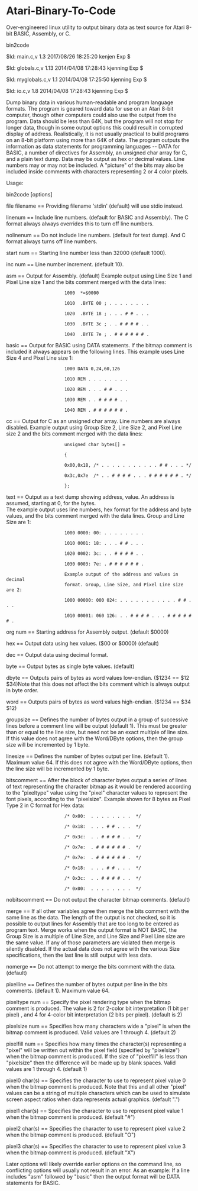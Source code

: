 # Atari-Binary-To-Code
Over-engineered linux utility to output binary data as text source for Atari 8-bit BASIC, Assembly, or C.

bin2code

$Id: main.c,v 1.3 2017/08/26 18:25:20 kenjen Exp $

$Id: globals.c,v 1.13 2014/04/08 17:28:43 kjenning Exp $

$Id: myglobals.c,v 1.1 2014/04/08 17:25:50 kjenning Exp $

$Id: io.c,v 1.8 2014/04/08 17:28:43 kjenning Exp $

Dump binary data in various human-readable and program language formats.  The 
program is geared toward data for use on an Atari 8-bit computer, though other
computers could also use the output from the program.  Data should be less 
than 64K, but the program will not stop for longer data, though in some output
options this could result in corrupted display of address.  Realistically, it 
is not usually practical to build programs on an 8-bit platform using more 
than 64K of data.
The program outputs the information as data statements for programming 
languages -- DATA for BASIC, a number of directives for Assembly, an unsigned 
char array for C, and a plain text dump.
Data may be output as hex or decimal values.  Line numbers may or may not be 
included. A "picture" of the bits may also be included inside comments with 
characters representing 2 or 4 color pixels.

Usage:

bin2code [options]

file          filename == Providing filename 'stdin' (default) will use stdio 
                          instead.

linenum                == Include line numbers. (default for BASIC and 
                          Assembly). The C format always always overrides this
                          to turn off line numbers.

nolinenum              == Do not include line numbers. (default for text 
                          dump).  And C format always turns off line numbers.

start              num == Starting line number less than 32000 (default 1000).

inc                num == Line number increment. (default 10).

asm                    == Output for Assembly. (default) Example output using 
                          Line Size 1 and Pixel Line size 1 and the bits 
                          comment merged with the data lines:
                          
                          1000  *=$0000
                          
                          1010  .BYTE 00 ; . . . . . . . . 
                          
                          1020  .BYTE 18 ; . . . # # . . . 
                          
                          1030  .BYTE 3c ; . . # # # # . . 
                          
                          1040  .BYTE 7e ; . # # # # # # . 

basic                  == Output for BASIC using DATA statements.  If the 
                          bitmap comment is included it always appears on the 
                          following lines.  This example uses Line Size 4 and 
                          Pixel Line size 1:
                          
                          1000 DATA 0,24,60,126
                          
                          1010 REM . . . . . . . . 
                          
                          1020 REM . . . # # . . . 
                          
                          1030 REM . . # # # # . . 
                          
                          1040 REM . # # # # # # . 

cc                     == Output for C as an unsigned char array. Line numbers
                          are always disabled. Example output using Group Size
                          2, Line Size 2, and Pixel Line size 2 and the bits 
                          comment merged with the data lines:
                          
                          unsigned char bytes[] =
                          
                          {
                          
                          0x00,0x18, /* . . . . . . . . . . . # # . . . */
                          
                          0x3c,0x7e  /* . . # # # # . . . # # # # # # . */

                          };

text                   == Output as a text dump showing address, value. An 
                          address is assumed, starting at 0, for the bytes.  
                          The example output uses line numbers, hex format for
                          the address and byte values, and the bits comment 
                          merged with the data lines.  Group and Line Size are
                          1:
                          
                          1000 0000: 00: . . . . . . . . 
                          
                          1010 0001: 18: . . . # # . . . 
                          
                          1020 0002: 3c: . . # # # # . . 
                          
                          1030 0003: 7e: . # # # # # # . 
                          
                          Example output of the address and values in decimal 
                          format. Group, Line Size, and Pixel Line size are 2:
                          
                          1000 00000: 000 024: . . . . . . . . . . . # # . . .
                          
                          1010 00001: 060 126: . . # # # # . . . # # # # # # .
                          

org                num == Starting address for Assembly output. (default 
                          $0000)

hex                    == Output data using hex values. ($00 or $0000) 
                          (default)

dec                    == Output data using decimal format.

byte                   == Output bytes as single byte values. (default)

dbyte                  == Outputs pairs of bytes as word values low-endian. 
                          ($1234 == $12 $34)Note that this does not affect the
                          bits comment which is always output in byte order.

word                   == Outputs pairs of bytes as word values high-endian. 
                          ($1234 == $34 $12)

groupsize              == Defines the number of bytes output in a group of 
                          successive lines before a comment line will be 
                          output (default 1).  This must be greater than or 
                          equal to the line size, but need not be an exact 
                          multiple of line size.  If this value does not agree
                          with the Word/DByte options, then the group size 
                          will be incremented by 1 byte. 

linesize               == Defines the number of bytes output per line. 
                          (default 1). Maximum value 64.  If this does not 
                          agree with the Word/DByte options, then the line 
                          size will be incremented by 1 byte. 

bitscomment            == After the block of character bytes output a series 
                          of lines of text representing the character bitmap 
                          as it would be rendered according to the "pixeltype"
                          value using the "pixel" character values to 
                          represent the font pixels, according to the 
                          "pixelsize".
                          Example shown for 8 bytes as Pixel Type 2 in C 
                          format for Hex data:
                          
                          /* 0x00:  . . . . . . . .  */
                          
                          /* 0x18:  . . . # # . . .  */
                          
                          /* 0x3c:  . . # # # # . .  */
                          
                          /* 0x7e:  . # # # # # # .  */
                          
                          /* 0x7e:  . # # # # # # .  */
                          
                          /* 0x18:  . . . # # . . .  */
                          
                          /* 0x3c:  . . # # # # . .  */
                          
                          /* 0x00:  . . . . . . . .  */

nobitscomment          == Do not output the character bitmap comments. 
                          (default)

merge                  == If all other variables agree then merge the bits 
                          comment with the same line as the data. The length 
                          of the output is not checked, so it is possible to 
                          output lines for Assembly that are too long to be 
                          entered as program text.  Merge works when the 
                          output format is NOT BASIC, the Group Size is a 
                          multiple of Line Size, and Line Size and Pixel Line 
                          size are the same value.  If any of those parameters
                          are violated then merge is silently disabled. If the
                          actual data does not agree with the various Size 
                          specifications, then the last line is still output 
                          with less data.

nomerge                == Do not attempt to merge the bits comment with the 
                          data. (default)

pixelline              == Defines the number of bytes output per line in the 
                          bits comments. (default 1). Maximum value 64.

pixeltype          num == Specify the pixel rendering type when the bitmap 
                          comment is produced. The value is 2 for 2-color bit 
                          interpretation (1 bit per pixel) , and 4 for 4-color
                          bit interpretation (2 bits per pixel).  (default is 
                          2)

pixelsize          num == Specifies how many characters wide a "pixel" is when
                          the bitmap comment is produced. Valid values are 1 
                          through 4. (default 2)

pixelfill          num == Specifies how many times the character(s) 
                          representing a "pixel" will be written out within 
                          the pixel field (specified by "pixelsize") when the 
                          bitmap comment is produced.  If the size  of 
                          "pixelfill" is less than "pixelsize" then the 
                          difference will be made up by blank spaces. Valid 
                          values are 1 through 4. (default 1)

pixel0         char(s) == Specifies the character to use to represent pixel 
                          value 0 when the bitmap comment is produced. Note 
                          that this and all other "pixel" values can be a 
                          string of multiple characters which can be used to 
                          simulate screen aspect ratios when data represents 
                          actual graphics. (default ".")

pixel1         char(s) == Specifies the character to use to represent pixel 
                          value 1 when the bitmap comment is produced. 
                          (default "#")

pixel2         char(s) == Specifies the character to use to represent pixel 
                          value 2 when the bitmap comment is produced. 
                          (default "O")

pixel3         char(s) == Specifies the character to use to represent pixel 
                          value 3 when the bitmap comment is produced. 
                          (default "X")

Later options will likely override earlier options on the command line, so 
conflicting options will usually not result in an error. As an example: If a 
line includes "asm" followed by "basic" then the output format will be DATA 
statements for BASIC.

